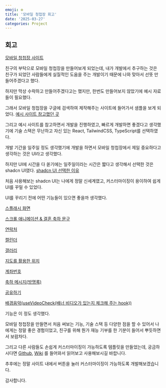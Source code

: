```yaml
---
emoji: ⚙️
title: '모바일 청첩장 회고'
date: '2025-03-27'
categories: Project
---
```


## 회고

[모바일 청첩장 사이트](https://weddinginvitation-mu.vercel.app/)

친구의 부탁으로 모바일 청첩장을 만들어보게 되었는데, 내가 개발에서 추구하는 것은 친구가 되었던 사람들에게 실질적인 도움을 주는 개발이기 때문에 나와 맞아서 선뜻 만들어주겠다고 했다.

하지만 막상 수락하고 만들어주겠다고는 했지만, 한번도 만들어보지 않았기에 예시 자료들이 필요했다.

그래서 모바일 청첩장을 구글에 검색하여 제작해주는 사이트에 들어가서 샘플을 보게 되었다. [예시 사이트 참고했던 곳](https://theirmood.com/)

그리고 예시 사이트를 참고하면서 개발을 진행하였고, 빠르게 개발하면 좋겠다고 생각했기에 기술 스택은 무난하고 자신 있는 React, TailwindCSS, TypeScript를 선택하였다.

개발 기간을 일주일 정도 생각했기에 개발을 하면서 모바일 청첩장에서 제일 중요하다고 생각하는 것은 UI라고 생각했다.

하지만 UI에 시간을 다 쏟기에는 일주일이라는 시간은 짧다고 생각해서 선택한 것은 shadcn UI였다. [shadcn UI 선택한 이유](https://github.com/ssseok/wedding.invitation/wiki/TailwindCSS--&--Shadcn-UI-%EC%82%AC%EC%9A%A9%ED%95%9C-%EC%9D%B4%EC%9C%A0)

처음 사용해보는 shadcn UI는 나에게 정말 신세계였고, 커스터마이징이 용이하여 쉽게 UI를 꾸밀 수 있었다.

UI를 꾸리기 전에 어떤 기능들이 있으면 좋을까 생각했다.

[스플래시 화면](https://github.com/ssseok/wedding.invitation/wiki/%EA%B8%B0%EB%8A%A5-%7C-%EC%8A%A4%ED%94%8C%EB%9E%98%EC%8B%9C-%ED%99%94%EB%A9%B4)

[스크롤 애니메이션 & 결혼 축하 문구](https://github.com/ssseok/wedding.invitation/wiki/%EA%B8%B0%EB%8A%A5-%7C-%EC%8A%A4%ED%81%AC%EB%A1%A4-%EC%95%A0%EB%8B%88%EB%A9%94%EC%9D%B4%EC%85%98-&-%EA%B2%B0%ED%98%BC-%EC%B6%95%ED%95%98-%EB%AC%B8%EA%B5%AC)

[연락처](https://github.com/ssseok/wedding.invitation/wiki/%EA%B8%B0%EB%8A%A5-%7C-%EC%97%B0%EB%9D%BD%EC%B2%98-%ED%99%94%EB%A9%B4)

[캘린더](https://github.com/ssseok/wedding.invitation/wiki/%EA%B8%B0%EB%8A%A5-%7C-%EC%BA%98%EB%A6%B0%EB%8D%94)

[갤러리](https://github.com/ssseok/wedding.invitation/wiki/%EA%B8%B0%EB%8A%A5-%7C-%EA%B0%A4%EB%9F%AC%EB%A6%AC)

[지도를 활용한 위치](https://github.com/ssseok/wedding.invitation/wiki/%EA%B8%B0%EB%8A%A5-%7C-%EC%A7%80%EB%8F%84%EB%A5%BC-%ED%99%9C%EC%9A%A9%ED%95%9C-%EC%9C%84%EC%B9%98)

[계좌번호](https://github.com/ssseok/wedding.invitation/wiki/%EA%B8%B0%EB%8A%A5-%7C-%EA%B3%84%EC%A2%8C%EB%B2%88%ED%98%B8)

[축하 메시지(방명록)](https://github.com/ssseok/wedding.invitation/wiki/%EA%B8%B0%EB%8A%A5-%7C-%EC%B6%95%ED%95%98-%EB%A9%94%EC%8B%9C%EC%A7%80(%EB%B0%A9%EB%AA%85%EB%A1%9D))

[공유하기](https://github.com/ssseok/wedding.invitation/wiki/%EA%B8%B0%EB%8A%A5-%7C-%EA%B3%B5%EC%9C%A0%ED%95%98%EA%B8%B0)

[배경음악(useVideoCheck(배너 비디오가 있는지 체크해 주는 hook))](https://github.com/ssseok/wedding.invitation/wiki/%EA%B8%B0%EB%8A%A5-%7C-%EB%B0%B0%EA%B2%BD%EC%9D%8C%EC%95%85(useVideoCheck-hook))

기능은 이 정도 생각했다.

모바일 청첩장을 만들면서 처음 써보는 기능, 기술 스택 등 다양한 점을 할 수 있어서 나에게는 정말 좋은 경험이었고, 친구를 위해 뭔가 재능 기부를 한 기분이 들어서 뿌듯하면서 보람차다.

그리고 다른 사람들도 손쉽게 커스터마이징이 가능하도록 템플릿을 만들었는데, 궁금하시다면 [Github](https://github.com/ssseok/wedding.invitation), [Wiki](https://github.com/ssseok/wedding.invitation/wiki) 를 들어와서 읽어보고 사용해보시길 바랍니다.

추후에는 정말 사이트 내에서 버튼을 눌러 커스터마이징이 가능하도록 개발해보겠습니다.

감사합니다.


```toc

```
